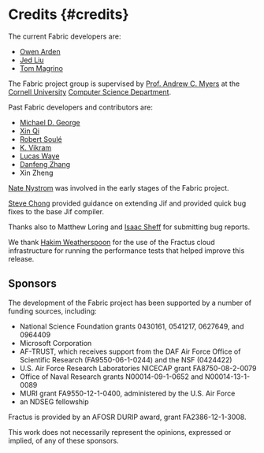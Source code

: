 Credits {#credits}
=======
The current Fabric developers are:

  * [Owen Arden](http://www.cs.cornell.edu/~owen/)
  * [Jed Liu](http://www.cs.cornell.edu/~liujed/)
  * [Tom Magrino](http://www.cs.cornell.edu/~tmagrino/)

The Fabric project group is supervised by [Prof. Andrew C.
Myers](http://www.cs.cornell.edu/andru/) at the [Cornell
University](http://www.cornell.edu/) [Computer
Science Department](http://www.cs.cornell.edu/).

Past Fabric developers and contributors are:

  * [Michael D. George](http://www.cs.cornell.edu/~mdgeorge/)
  * [Xin Qi](https://sites.google.com/site/qixin99/)
  * [Robert Soulé](http://www.inf.usi.ch/faculty/soule/)
  * [K. Vikram](http://www.cs.cornell.edu/~kvikram/)
  * [Lucas Waye](http://people.seas.harvard.edu/~lwaye/)
  * [Danfeng Zhang](http://www.cs.cornell.edu/~dfzhang)
  * Xin Zheng

[Nate Nystrom](http://www.inf.usi.ch/nystrom/) was involved in the early stages
of the Fabric project.

[Steve Chong](http://people.seas.harvard.edu/~chong/) provided guidance on
extending Jif and provided quick bug fixes to the base Jif compiler.

Thanks also to Matthew Loring and
[Isaac Sheff](http://www.cs.cornell.edu/~isheff/)
for submitting bug reports.

We thank [Hakim Weatherspoon](http://www.cs.cornell.edu/~hweather/) for the use
of the Fractus cloud infrastructure for running the performance tests that
helped improve this release.


Sponsors
--------
The development of the Fabric project has been supported by a number
of funding sources, including:

  * National Science Foundation grants 0430161, 0541217, 0627649, and
    0964409
  * Microsoft Corporation
  * AF-TRUST, which receives support from the DAF Air Force Office
    of Scientific Research (FA9550-06-1-0244) and the NSF (0424422)
  * U.S. Air Force Research Laboratories NICECAP grant FA8750-08-2-0079
  * Office of Naval Research grants N00014-09-1-0652 and N00014-13-1-0089
  * MURI grant FA9550-12-1-0400, administered by the U.S. Air Force
  * an NDSEG fellowship

Fractus is provided by an AFOSR DURIP award, grant FA2386-12-1-3008.

This work does not necessarily represent the opinions, expressed or
implied, of any of these sponsors.
